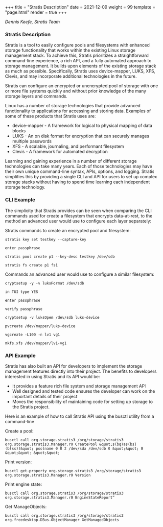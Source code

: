 +++
title = "Stratis Description"
date = 2021-12-09
weight = 99
template = "page.html"
render = true
+++

*Dennis Keefe, Stratis Team*

### Stratis Description ###

Stratis is a tool to easily configure pools and filesystems with enhanced
storage functionality that works within the existing Linux storage
management stack.  To achieve this, Stratis prioritizes a straightforward
command-line experience, a rich API, and a fully automated approach to storage
management. It builds upon elements of the existing storage stack as much as
possible.  Specifically, Stratis uses device-mapper, LUKS, XFS, Clevis, and
may incorporate additional technologies in the future.

<Read more...>

Stratis can configure an encrypted or unencrypted pool of storage with one or
more file systems quickly and without prior knowledge of the many storage
layers and commands.

Linux has a number of storage technologies that provide advanced functionality
to applications for accessing and storing data.  Examples of some of these
products that Stratis uses are:

* device-mapper - A framework for logical to physical mapping of data blocks
* LUKS          - An on disk format for encryption that can securely manages
                multiple passwords
* XFS           - A scalable, journaling, and performant filesystem
* Clevis        - A framework for automated decryption

Learning and gaining experience in a number of different storage technologies
can take many years.  Each of those technologies may have their own unique
command-line syntax, APIs, options, and logging.  Stratis simplifies this by
providing a single CLI and API for users to set up complex storage stacks
without having to spend time learning each independent storage technology.

### CLI Example ###

The simplicity that Stratis provides can be seen when comparing the CLI
commands used for create a filesystem that encrypts data-at-rest, to the
method an advanced user would use to configure each layer separately:

Stratis commands to create an encrypted pool and filesystem:

`stratis key set testkey --capture-key`

`enter passphrase`

`stratis pool create p1 --key-desc testkey /dev/sdb`

`stratis fs create p1 fs1`

Commands an advanced user would use to configure a similar filesystem:

`cryptsetup -y -v luksFormat /dev/sdb`

`in TUI type YES`

`enter passphrase`

`verify passphrase`

`cryptsetup -v luksOpen /dev/sdb luks-device`

`pvcreate /dev/mapper/luks-device`

`vgcreate -L100 -n lv1 vg1`

`mkfs.xfs /dev/mapper/lv1-vg1`

### API Example ###

Stratis has also built an API for developers to implement the storage
management features directly into their project.  The benefits to developers
interested in using Stratis and its API would be:

* It provides a feature rich file system and storage management API
* Well designed and tested code ensures the developer can work on the important
details of their project
* Moves the responsibility of maintaining code for setting up storage to the Stratis project.

Here is an example of how to call Stratis API using the busctl utility from a
command-line

Create a pool:

`busctl call org.storage.stratis3 /org/storage/stratis3 org.storage.stratis3.Manager.r0 CreatePool &quot;s(bq)as(bs)(b(ss))&quot; poolname 0 0 2 /dev/sda /dev/sdb 0 &quot;&quot; 0 &quot;&quot; &quot;&quot;`

Print version:

`busctl get-property org.storage.stratis3 /org/storage/stratis3 org.storage.stratis3.Manager.r0 Version`

Print engine state:

`busctl call org.storage.stratis3 /org/storage/stratis3 org.storage.stratis3.Manager.r0 EngineStateReport”`

Get ManageObjects:

`busctl call org.storage.stratis3 /org/storage/stratis3 org.freedesktop.DBus.ObjectManager GetManagedObjects`


<!-- more -->
